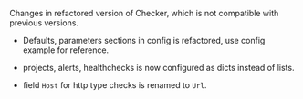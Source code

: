 Changes in refactored version of Checker, which is not compatible with previous versions. 

* Defaults, parameters sections in config is refactored, use config example for reference.

* projects, alerts, healthchecks is now configured as dicts instead of lists.

* field `Host` for http type checks is renamed to `Url`.

